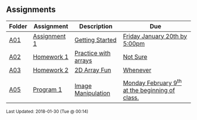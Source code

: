 ## Assignments
| Folder | Assignment | Description | Due|
 | ------------|------------|------------|------------|
 | [A01](https://github.com/rugbyprof/1063-Data-Structures/tree/master/Assignments/A01) | [ Assignment 1 ](https://github.com/rugbyprof/1063-Data-Structures/tree/master/Assignments/[A01](https://github.com/rugbyprof/1063-Data-Structures/tree/master/Assignments/A01)) | [ Getting Started](https://github.com/rugbyprof/1063-Data-Structures/tree/master/Assignments/[A01](https://github.com/rugbyprof/1063-Data-Structures/tree/master/Assignments/A01)) | [Friday January 20th by 5:00pm](https://github.com/rugbyprof/1063-Data-Structures/tree/master/Assignments/[A01](https://github.com/rugbyprof/1063-Data-Structures/tree/master/Assignments/A01)) |
 | [A02](https://github.com/rugbyprof/1063-Data-Structures/tree/master/Assignments/A02) | [ Homework 1 ](https://github.com/rugbyprof/1063-Data-Structures/tree/master/Assignments/[A02](https://github.com/rugbyprof/1063-Data-Structures/tree/master/Assignments/A02)) | [ Practice with arrays](https://github.com/rugbyprof/1063-Data-Structures/tree/master/Assignments/[A02](https://github.com/rugbyprof/1063-Data-Structures/tree/master/Assignments/A02)) | [Not Sure](https://github.com/rugbyprof/1063-Data-Structures/tree/master/Assignments/[A02](https://github.com/rugbyprof/1063-Data-Structures/tree/master/Assignments/A02)) |
 | [A03](https://github.com/rugbyprof/1063-Data-Structures/tree/master/Assignments/A03) | [ Homework 2 ](https://github.com/rugbyprof/1063-Data-Structures/tree/master/Assignments/[A03](https://github.com/rugbyprof/1063-Data-Structures/tree/master/Assignments/A03)) | [ 2D Array Fun](https://github.com/rugbyprof/1063-Data-Structures/tree/master/Assignments/[A03](https://github.com/rugbyprof/1063-Data-Structures/tree/master/Assignments/A03)) | [Whenever](https://github.com/rugbyprof/1063-Data-Structures/tree/master/Assignments/[A03](https://github.com/rugbyprof/1063-Data-Structures/tree/master/Assignments/A03)) |
 |  |
 | [A05](https://github.com/rugbyprof/1063-Data-Structures/tree/master/Assignments/A05) | [ Program 1 ](https://github.com/rugbyprof/1063-Data-Structures/tree/master/Assignments/[A05](https://github.com/rugbyprof/1063-Data-Structures/tree/master/Assignments/A05)) | [ Image Manipulation](https://github.com/rugbyprof/1063-Data-Structures/tree/master/Assignments/[A05](https://github.com/rugbyprof/1063-Data-Structures/tree/master/Assignments/A05)) | [Monday February 9<sup>th</sup> at the beginning of class.](https://github.com/rugbyprof/1063-Data-Structures/tree/master/Assignments/[A05](https://github.com/rugbyprof/1063-Data-Structures/tree/master/Assignments/A05)) |

<sup>Last Updated: 2018-01-30 (Tue @ 00:14)</sup>